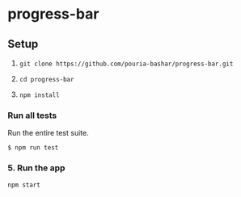 # progress-bar

## Setup

1. `git clone https://github.com/pouria-bashar/progress-bar.git`

2. `cd progress-bar`

3. `npm install`


### Run all tests

Run the entire test suite.

```
$ npm run test
```


### 5. Run the app

```
npm start
```
